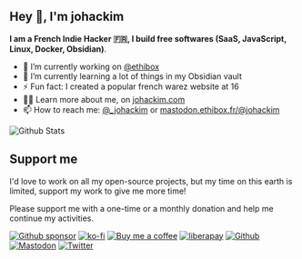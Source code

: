 ## Hey 👋, I'm johackim

**I am a French Indie Hacker 🇫🇷, I build free softwares (SaaS, JavaScript, Linux, Docker, Obsidian)**.

- 🔭 I’m currently working on [@ethibox](https://github.com/ethibox)
- 🌱 I’m currently learning a lot of things in my Obsidian vault
- ⚡ Fun fact: I created a popular french warez website at 16
- 👨‍💻 Learn more about me, on [johackim.com](https://johackim.com)
- 📫 How to reach me: [@_johackim](https://twitter.com/_johackim) or [mastodon.ethibox.fr/@johackim](https://mastodon.ethibox.fr/@johackim)

![Github Stats](https://github-readme-stats.vercel.app/api?username=johackim&show_icons=true&count_private=true&include_all_commits=true&bg_color=00000000&text_color=64748b&title_color=64748b&icon_color=64748b&border_color=64748b)

## Support me

I'd love to work on all my open-source projects, but my time on this earth is limited, support my work to give me more time!

Please support me with a one-time or a monthly donation and help me continue my activities.

[![Github sponsor](https://img.shields.io/badge/github-Support%20my%20work-lightgrey?style=social&logo=github)](https://github.com/sponsors/johackim/)
[![ko-fi](https://img.shields.io/badge/ko--fi-Support%20my%20work-lightgrey?style=social&logo=ko-fi)](https://ko-fi.com/johackim)
[![Buy me a coffee](https://img.shields.io/badge/Buy%20me%20a%20coffee-Support%20my%20work-lightgrey?style=social&logo=buy%20me%20a%20coffee&logoColor=%23FFDD00)](https://www.buymeacoffee.com/johackim)
[![liberapay](https://img.shields.io/badge/liberapay-Support%20my%20work-lightgrey?style=social&logo=liberapay&logoColor=%23F6C915)](https://liberapay.com/johackim/donate)
[![Github](https://img.shields.io/github/followers/johackim?label=Follow%20me&style=social)](https://github.com/johackim)
[![Mastodon](https://img.shields.io/mastodon/follow/1631?domain=https%3A%2F%2Fmastodon.ethibox.fr&style=social)](https://mastodon.ethibox.fr/@johackim)
[![Twitter](https://img.shields.io/twitter/follow/_johackim?style=social)](https://twitter.com/_johackim)

<!--
**johackim/johackim** is a ✨ _special_ ✨ repository because its `README.md` (this file) appears on your GitHub profile.

Here are some ideas to get you started:

- 🔭 I’m currently working on ...
- 🌱 I’m currently learning ...
- 👯 I’m looking to collaborate on ...
- 🤔 I’m looking for help with ...
- 💬 Ask me about ...
- 📫 How to reach me: ...
- 😄 Pronouns: ...
- ⚡ Fun fact: ...
-->
